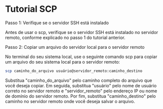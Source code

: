 # Tutorial SCP

Passo 1: Verifique se o servidor SSH está instalado

Antes de usar o scp, verifique se o servidor SSH está instalado no servidor remoto, conforme explicado no passo 1 do tutorial anterior.

Passo 2: Copiar um arquivo do servidor local para o servidor remoto

No terminal do seu sistema local, use o seguinte comando scp para copiar um arquivo do seu sistema local para o servidor remoto:

```bash
scp caminho_do_arquivo usuário@servidor_remoto:caminho_destino
```
Substitua "caminho_do_arquivo" pelo caminho completo do arquivo que você deseja copiar. Em seguida, substitua "usuário" pelo nome de usuário correto no servidor remoto e "servidor_remoto" pelo endereço IP ou nome de domínio do servidor remoto. Por fim, substitua "caminho_destino" pelo caminho no servidor remoto onde você deseja salvar o arquivo.